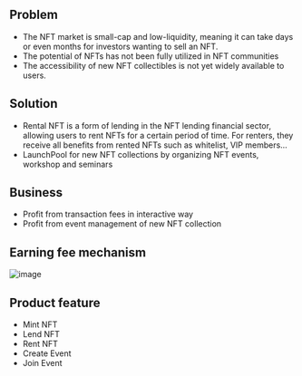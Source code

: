 ## Problem
- The NFT market is small-cap and low-liquidity, meaning it can take days or even months for investors wanting to sell an NFT.
- The potential of NFTs has not been fully utilized in NFT communities
- The accessibility of new NFT collectibles is not yet widely available to users.

## Solution
- Rental NFT is a form of lending in the NFT lending financial sector, allowing users to rent NFTs for a certain period of time. For renters, they receive all benefits from rented NFTs such as whitelist, VIP members...
- LaunchPool for new NFT collections by organizing NFT events, workshop and seminars

## Business
- Profit from transaction fees in interactive way
- Profit from event management of new NFT collection

## Earning fee mechanism

![image](https://github.com/user-attachments/assets/ca029509-2df9-4c4b-95d3-770c481640cc)

## Product feature
- Mint NFT
- Lend NFT
- Rent NFT
- Create Event
- Join Event
